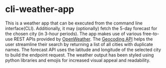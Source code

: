 # cli-weather-app

This is a weather app that can be executed from the command line interface(CLI). Additionally, it may (optionally) fetch the 5-day forecast for the chosen city (in 3-hour periods). The app makes use of various free-to-use REST APIs provided by [OpenWeather](https://openweathermap.org/api). 
The [Geocoding API](https://openweathermap.org/current#geocoding) helps the user streamline their search by returning a list of all cities with duplicate names. The forecast API uses the latitude and longitude of the selected city to build the endpoint request.
The weather output has been styled using python libraries and emojis for increased visual appeal and readability. 